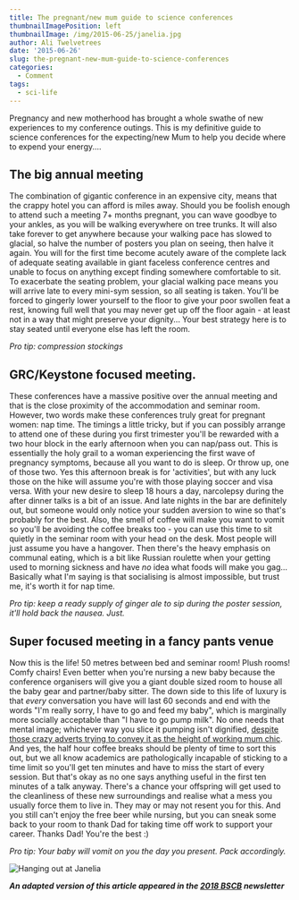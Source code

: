 ```yaml
---
title: The pregnant/new mum guide to science conferences
thumbnailImagePosition: left
thumbnailImage: /img/2015-06-25/janelia.jpg
author: Ali Twelvetrees
date: '2015-06-26'
slug: the-pregnant-new-mum-guide-to-science-conferences
categories:
  - Comment
tags:
  - sci-life
---
```


Pregnancy and new motherhood has brought a whole swathe of new experiences to my conference outings. This is my definitive guide to science conferences for the expecting/new Mum to help you decide where to expend your energy....  

<!--more-->

## The big annual meeting  
The combination of gigantic conference in an expensive city, means that the crappy hotel you can afford is miles away. Should you be foolish enough to attend such a meeting 7+ months pregnant, you can wave goodbye to your ankles, as you will be walking everywhere on tree trunks. It will also take forever to get anywhere because your walking pace has slowed to glacial, so halve the number of posters you plan on seeing, then halve it again. You will for the first time become acutely aware of the complete lack of adequate seating available in giant faceless conference centres and unable to focus on anything except finding somewhere comfortable to sit. To exacerbate the seating problem, your glacial walking pace means you will arrive late to every mini-sym session, so all seating is taken. You'll be forced to gingerly lower yourself to the floor to give your poor swollen feat a rest, knowing full well that you may never get up off the floor again - at least not in a way that might preserve your dignity... Your best strategy here is to stay seated until everyone else has left the room.  

*Pro tip: compression stockings*  

## GRC/Keystone focused meeting.  
These conferences have a massive positive over the annual meeting and that is the close proximity of the accommodation and seminar room. However, two words make these conferences truly great for pregnant women: nap time. The timings a little tricky, but if you can possibly arrange to attend one of these during you first trimester you'll be rewarded with a two hour block in the early afternoon when you can nap/pass out. This is essentially the holy grail to a woman experiencing the first wave of pregnancy symptoms, because all you want to do is sleep. Or throw up, one of those two. Yes this afternoon break is for 'activities', but with any luck those on the hike will assume you're with those playing soccer and visa versa. With your new desire to sleep 18 hours a day, narcolepsy during the after dinner talks is a bit of an issue. And late nights in the bar are definitely out, but someone would only notice your sudden aversion to wine so that's probably for the best. Also, the smell of coffee will make you want to vomit so you'll be avoiding the coffee breaks too - you can use this time to sit quietly in the seminar room with your head on the desk. Most people will just assume you have a hangover. Then there's the heavy emphasis on communal eating, which is a bit like Russian roulette when your getting used to morning sickness and have *no* idea what foods will make you gag... Basically what I'm saying is that socialising is almost impossible, but trust me, it's worth it for nap time.  

*Pro tip: keep a ready supply of ginger ale to sip during the poster session, it'll hold back the nausea. Just.*  

## Super focused meeting in a fancy pants venue
Now this is the life! 50 metres between bed and seminar room! Plush rooms! Comfy chairs! Even better when you're nursing a new baby because the conference organisers will give you a giant double sized room to house all the baby gear and partner/baby sitter. The down side to this life of luxury is that *every* conversation you have will last 60 seconds and end with the words "I'm really sorry, I have to go and feed my baby", which is marginally more socially acceptable than "I have to go pump milk". No one needs that mental image; whichever way you slice it pumping isn't dignified, [despite those crazy adverts trying to convey it as the height of working mum chic](http://itsliketheyknowus.tumblr.com/post/100281393894/oh-yeah-it-hooks-right-into-the-computer-i-just). And yes, the half hour coffee breaks should be plenty of time to sort this out, but we all know academics are pathologically incapable of sticking to a time limit so you'll get ten minutes and have to miss the start of every session. But that's okay as no one says anything useful in the first ten minutes of a talk anyway. There's a chance your offspring will get used to the cleanliness of these new surroundings and realise what a mess you usually force them to live in. They may or may not resent you for this. And you still can't enjoy the free beer while nursing, but you can sneak some back to your room to thank Dad for taking time off work to support your career. Thanks Dad! You're the best :)  

*Pro tip: Your baby will vomit on you the day you present. Pack accordingly.*  

![Hanging out at Janelia](/img/2015-06-25/janelia.jpg)

**_An adapted version of this article appeared in the [2018 BSCB](http://bscb.org/bscb-newsletter-2018/) newsletter_**